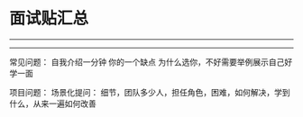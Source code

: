 # 面试贴汇总
***

***
常见问题：
自我介绍一分钟
你的一个缺点
为什么选你，不好需要举例展示自己好学一面

项目问题：
场景化提问：
细节，团队多少人，担任角色，困难，如何解决，学到什么，从来一遍如何改善